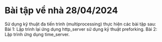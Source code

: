 # Bài tập về nhà 28/04/2024
Sử dụng kỹ thuật đa tiến trình (multiprocessing) thực hiện các bài tập sau:
Bài 1: Lập trình lại ứng dụng http_server sử dụng kỹ thuật preforking.
Bài 2: Lập trình ứng dụng time_server.

